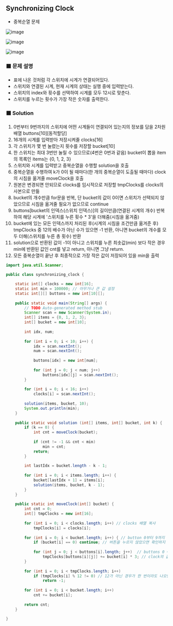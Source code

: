 ## Synchronizing Clock  
* 중복순열 문제   

![image](https://user-images.githubusercontent.com/50273050/67964838-51b06080-fc44-11e9-947a-c489fea83367.png)  

![image](https://user-images.githubusercontent.com/50273050/68688808-c3789a80-05b2-11ea-93c7-b0515bcc863e.png)  

![image](https://user-images.githubusercontent.com/50273050/67964932-786e9700-fc44-11e9-87a7-9118e34686df.png)  

### ⬛️ 문제 설명
* 표에 나온 것처럼 각 스위치에 시계가 연결되어있다.  
* 스위치와 연결된 시계, 현재 시계의 상태는 실행 중에 입력받는다.  
* 스위치의 index와 횟수를 선택하여 시계를 모두 12시로 맞춘다.   
* 스위치를 누르는 횟수가 가장 작은 숫자를 출력한다. 

### ⬛️ Solution  
1. 0번부터 9번까지의 스위치에 어떤 시계들이 연결되어 있는지의 정보를 담을 2차원 배열 buttons[10][동적할당]   
2. 16개의 시계를 입력받아 저장시켜줄 clocks[16]  
3. 각 스위치가 몇 번 눌렸는지 횟수를 저장할 bucket[10]  
4. 한 스위치는 최대 3번만 눌릴 수 있으므로(4번은 0번과 같음) bucket이 뽑을 item의 목록인 items는 {0, 1, 2, 3}  
5. 스위치와 시계를 입력받고 중복순열을 수행할 solution을 호출  
6. 중복순열을 수행하여 k가 0이 될 때마다(한 개의 중복순열이 도출될 때마다) clock의 시침을 옮겨줄 moveClock을 호출  
7. 원본은 변경되면 안되므로 clocks를 임시적으로 저장할 tmpClocks를 clocks의 사본으로 만듦  
8. bucket의 개수만큼 for문을 반복, 단 bucket의 값이 0이면 스위치가 선택되지 않았으므로 시침을 옮겨줄 필요가 없으므로 continue  
9. buttons[bucket의 인덱스(스위치 인덱스)]의 길이만큼(연결된 시계의 개수) 반복하여 해당 시계에 '스위치를 누른 횟수 * 3'을 더해줌(시침을 옮겨줌)  
10. bucket에 있는 모든 인덱스까지 처리된 후(시계의 시침을 조건만큼 옮겨준 후) tmpClocks 중 12의 배수가 아닌 수가 있으면 -1 반환, 아니면 bucket의 개수를 모두 더해(스위치를 누른 총 횟수) 반환  
11. solution으로 반환된 값이 -1이 아니고 스위치를 누른 최솟값(min) 보다 작은 경우 min에 반환된 값인 cnt를 넣고 return, 아니면 그냥 return.    
12. 모든 중복순열이 끝난 후 최종적으로 가장 작은 값이 저장되어 있을 min을 출력  

```java
import java.util.Scanner;

public class synchronizing_clock {

	static int[] clocks = new int[16];
	static int min = 100000; // 아무거나 큰 값 설정
	static int[][] buttons = new int[10][];
	
	public static void main(String[] args) {
		// TODO Auto-generated method stub
		Scanner scan = new Scanner(System.in);
		int[] items = {0, 1, 2, 3};
		int[] bucket = new int[10];
		
		int idx, num; 
		
		for (int i = 0; i < 10; i++) {
			idx = scan.nextInt();
			num = scan.nextInt();
			
			buttons[idx] = new int[num];
			
			for (int j = 0; j < num; j++)
				buttons[idx][j] = scan.nextInt();
		}
		
		for (int i = 0; i < 16; i++)
			clocks[i] = scan.nextInt();
		
		solution(items, bucket, 10);
		System.out.println(min);
	}
	
	public static void solution (int[] items, int[] bucket, int k) {
		if (k == 0) {
			int cnt = moveClock(bucket);
			
			if (cnt != -1 && cnt < min)
				min = cnt;
			return;
		}
		
		int lastIdx = bucket.length - k - 1;
		
		for (int i = 0; i < items.length; i++) {
			bucket[lastIdx + 1] = items[i];
			solution(items, bucket, k - 1);
		}
	}
	
	public static int moveClock(int[] bucket) {
		int cnt = 0;
		int[] tmpClocks = new int[16];
		
		for (int i = 0; i < clocks.length; i++) // clocks 배열 복사
			tmpClocks[i] = clocks[i];
		
		for (int i = 0; i < bucket.length; i++) { // button 0부터 9까지
			if (bucket[i] == 0) continue; // 버튼을 누르지 않았으면 확인하지 않기
			
			for (int j = 0; j < buttons[i].length; j++)  // buttons 0 ~ 9까지의 포함한 시계
				tmpClocks[buttons[i][j]] += bucket[i] * 3; // clock의 값
		}
		
		for (int i = 0; i < tmpClocks.length; i++)
			if (tmpClocks[i] % 12 != 0) // 12가 아닌 경우가 한 번이라도 나오면
				return -1;
		
		for (int i = 0; i < bucket.length; i++)
			cnt += bucket[i];	
		
		return cnt;
	}

}
```
